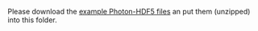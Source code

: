Please download the [example Photon-HDF5 files](http://figshare.com/articles/Example_smFRET_data_files_in_Photon_HDF5_format/1456362) 
an put them (unzipped) into this folder.
